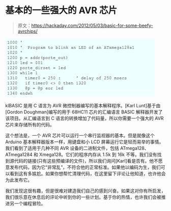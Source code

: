 # 基本的一些强大的 AVR 芯片

> 原文：<https://hackaday.com/2012/05/03/basic-for-some-beefy-avrchips/>

![](img/9e06b4ba205ce8d5f6d782e47fca3622.png "klBASIC")

klBASIC 是用 C 语言为 AVR 微控制器编写的基本解释程序。[Karl Lunt]基于由[Gordon Doughman]编写的用于 68HC11 芯片的汇编语言 BASIC 解释器开发了该项目。从汇编语言到 C 语言的转换增加了代码量，所以你需要一个强大的 AVR 芯片来存储所有的代码。

这个想法是，一个 AVR 芯片可以运行一个串行监视器的基本。但是就像这个 Arduino 基本解释器版本一样，用键盘和小 LCD 屏幕运行它是轻而易举的事情。我们看到了适用于几种不同 AVR 设备的二进制文件，包括 ATmega128、ATmega1284 和 Xmega128。它们的程序内存从 1.5k 到 16k 不等。我们没有找到源代码的链接(只有这些预编译的文件)，所以我们询问[Karl]看是否有。他不愿意发布代码，因为它“非常乱”，不符合他的正常标准。如果他以编码为生，我们可以看到这有多尴尬。如果你想帮忙清理代码，在这里留下评论让他知道，也许他会为此发布它。

我们发现这很有趣，但是很难对建造我们自己的感到兴奋。如果这对你有所启发，我们很乐意在休息后的评论中听到你的一些计划。基于你的热情，也许我们会被推进另一个编程冒险。